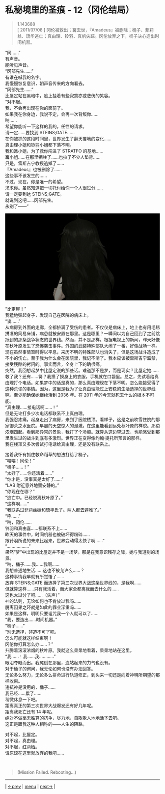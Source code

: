 # 私秘境里的圣痕 - 12（冈伦结局）
> 1.143688  
> [ 2011/07/08 ] 冈伦被救出；篝去世，『Amadeus』被删除；桶子、菲莉丝、琉华逃亡；真由理、铃羽、真帆失踪。冈伦放弃之下，桶子决心造出时间机器。  

“冈……”  
有声音。  
能听见声音。  
“冈部先生……”  
有谁在喊我的名字。  
我慢慢恢复意识，朝声音传来的方向看去。  
“冈部先生……”  
比屋定站在黑暗中，脸上挂着有些寂寞亦或悲伤的笑容。  
“对不起。  
 我，不会再出现在你的面前了。  
 如果我在你身边，我说不定，会再一次背叛你……  
 呐……  
 希望你能听一下这样的我的，任性的请求。  
 请一定……要找到 STEINS;GATE……  
 在你被抓的这段时间里，世界发生了翻天覆地的变化……  
 真由理小姐和铃羽小姐都下落不明。  
 我和篝小姐，为了救你闯进了 STRATFO 的基地……  
 篝小姐……在那里牺牲了……也拉了不少人垫背……  
 只是，雷斯吉宁教授逃掉了……  
 『Amadeus』也被删除了……  
 这些事不该发生的……  
 不过，现在，你是唯一的希望。  
 求求你。虽然知道把一切托付给你一个人很过分……  
 请一定要到达 STEINS;GATE。  
 就说到这吧……冈部先生。  
 永别了——”  

![](../img/0048-1.png)

“比定屋！”  
我猛地弹起身子，发现自己在医院的病床上。  
“诶……”  
从病房到外面的走廊，全都挤满了受伤的患者。不仅仅是病床上，地上也有用毛毯拼凑的简易床铺，病患就被安置在那里。这是哪里？一瞬间以为自己回到了之前跳跃到的那条战争状态的世界线。然而，并不是那样。根据电视上的新闻，昨天好像在秋叶原发生了恐怖袭击事件。外国的武装特殊部队大闹了一番，好像战场一样。现在虽然事情暂时得以平息，来历不明的特殊部队也消失了，但是这场战斗造成了不小的伤亡。至于我为什么会在医院里，我记不清了。我本应该被雷斯吉宁监禁，接受残酷的拷问的。事实而言，全身上下的确很痛。  
突然，我回想起梦中比屋定说的那些话。难道那不是梦，而是现实？比屋定她……救了我？还有……篝？我摸了摸身上的衣服，手机就在口袋里。总之，先试着给真由理打个电话。如果梦中的话是真的，那么真由理现在下落不明。怎么能接受得了这种荒谬的事情。因为，这里是我为了让真由理能过上安稳的生活选择的世界线啊。至少能确保她继续活到 2036 年。在 2011 年的今天就死去什么的根本不可能。  
“真由理……接电话啊……！”  
但是无论打多少次电话都联系不上真由理。  
我强忍疼痛，起身走出了病房，来到了医院楼顶。看样子，这是之前吹雪住院的那家御茶之水医院。早晨的天空惊人的澄澈。在这里能看到远处秋叶原的样貌。那边浓烟四起。看到那异常的景象，我打了个冷颤。就算从这边望过去，也能感受到那里发生过的战斗到底有多激烈。世界正在变得像约翰·提托所预言的那样。  
我在楼顶又多次尝试打电话给真由理，还是没有联系上。  

接着我怀有抓住救命稻草的想法打给了桶子。  
“喂喂！冈伦！”  
“桶子……！”  
“太好了……你还活着……”  
“你才是，没事真是太好了……”  
“LAB 附近意外地蛮安静的。”  
“你现在在哪？”  
“逃亡中。已经脱离秋叶原了。”  
“这样啊……”  
“我联系过菲莉丝碳和琉华氏了。两人都去避难了。”  
“呼……”  
“呐，冈伦……  
 铃羽和真由喜……都联系不上……  
 昨天的事件中，时间机器也被破坏得粉碎……  
 跟铃羽所说的未来比起来，世界变动得太快了啊……”  
“………………”  
果然“梦”中出现的比屋定并不是一场梦。那是在我意识残存之际，她与我道别的场景。  
“呐，桶子……我……我啊……  
 我想普通地生活……这也不被允许么……？  
 这种事情我早就有所觉悟了……  
 放弃 STEINS;GATE 而选择了第三次世界大战这条世界线的，是我啊……  
 但就算这样……只有我活着，而大家全都离我而去什么的……  
 这也太过分了吧……（失声）”  
神的法则，无论如何也不肯放过我吗……  
脱离因果之环就是如此的罪业深重吗……  
如果是这样，明明只要诅咒我一个人就可以了……  
“我，要造出……时间机器。”  
“桶子……”  
“别无选择，非造不可了吧。  
 怎么可能就这样结束啊！  
 冈伦你打算怎么办……？”  
升腾着滚滚浓烟的秋叶原。我就这么呆呆地看着，呆呆地站在这里。  
“我……！我……我…………”  
眼泪夺眶而出。我瘫倒在那里，连站起来的力气也没有。  
对于桶子的询问，我无论如何也没有办法回答。  
无论多么努力，无论多么拼命进行轨道修正，到头来一切还是向着神明所期望的那样收束。  
违抗神是没用的，桶子……  
我已经……累了……  
稍微休息一下吧。  
距离真正的第三次世界大战爆发还有好几年呢。  
距离我死亡还有 14 年呢。  
绝对不做毫无胜算的抗争，尽力地，自欺欺人地地活下去吧。  
这正是跟我这种人相称的——人生的陌路。  

对不起，比屋定。  
对不起，真由理。  
对不起，红莉栖。  
请原谅在这里就放弃的我吧……  


<br/>

> (Mission Failed. Rebooting...)
---

| [←prev](./0047) | [menu](../) | [next→](./0049) |
